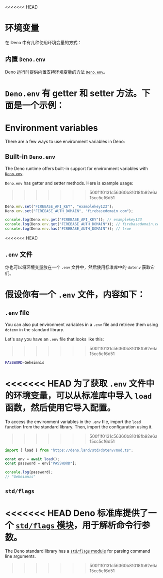 <<<<<<< HEAD
# 环境变量

在 Deno 中有几种使用环境变量的方式：

## 内置 `Deno.env`

Deno 运行时提供内置支持环境变量的方法
[`Deno.env`](https://deno.land/api@v1.25.3?s=Deno.env)。

`Deno.env` 有 getter 和 setter 方法。下面是一个示例：
=======
# Environment variables

There are a few ways to use environment variables in Deno:

## Built-in `Deno.env`

The Deno runtime offers built-in support for environment variables with
[`Deno.env`](https://deno.land/api@v1.25.3?s=Deno.env).

`Deno.env` has getter and setter methods. Here is example usage:
>>>>>>> 500f1f0131c56360b81018fb92e6a15cc5cf6d51

```ts
Deno.env.set("FIREBASE_API_KEY", "examplekey123");
Deno.env.set("FIREBASE_AUTH_DOMAIN", "firebasedomain.com");

console.log(Deno.env.get("FIREBASE_API_KEY")); // examplekey123
console.log(Deno.env.get("FIREBASE_AUTH_DOMAIN")); // firebasedomain.com
console.log(Deno.env.has("FIREBASE_AUTH_DOMAIN")); // true
```

<<<<<<< HEAD
## `.env` 文件

你也可以将环境变量放在一个 `.env` 文件中，然后使用标准库中的 `dotenv` 获取它们。

假设你有一个 `.env` 文件，内容如下：
=======
## `.env` file

You can also put environment variables in a `.env` file and retrieve them using
`dotenv` in the standard library.

Let's say you have an `.env` file that looks like this:
>>>>>>> 500f1f0131c56360b81018fb92e6a15cc5cf6d51

```sh
PASSWORD=Geheimnis
```

<<<<<<< HEAD
为了获取 `.env` 文件中的环境变量，可以从标准库中导入 `load`
函数，然后使用它导入配置。
=======
To access the environment variables in the `.env` file, import the `load`
function from the standard library. Then, import the configuration using it.
>>>>>>> 500f1f0131c56360b81018fb92e6a15cc5cf6d51

```ts
import { load } from "https://deno.land/std/dotenv/mod.ts";

const env = await load();
const password = env["PASSWORD"];

console.log(password);
// "Geheimnis"
```

## `std/flags`

<<<<<<< HEAD
Deno 标准库提供了一个
[`std/flags` 模块](https://deno.land/std@$STD_VERSION/flags/README.md?source=)，用于解析命令行参数。
=======
The Deno standard library has a
[`std/flags` module](https://deno.land/std@$STD_VERSION/flags/README.md?source=)
for parsing command line arguments.
>>>>>>> 500f1f0131c56360b81018fb92e6a15cc5cf6d51
